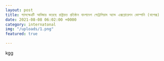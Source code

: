 ```yaml
---
layout: post
title: গ্যাসক্ষেত্রটি আবিষ্কার করেছে রাষ্ট্রায়ত্ত প্রতিষ্ঠান বাংলাদেশ পেট্রোলিয়াম অ্যান্ড এক্সপ্লোরেশন কোম্পানি (বাপেক্স)
date: 2021-08-08 06:02:00 +0000
category: internatonal
img: "/uploads/1.png"
featured: true

---
```

kgg
